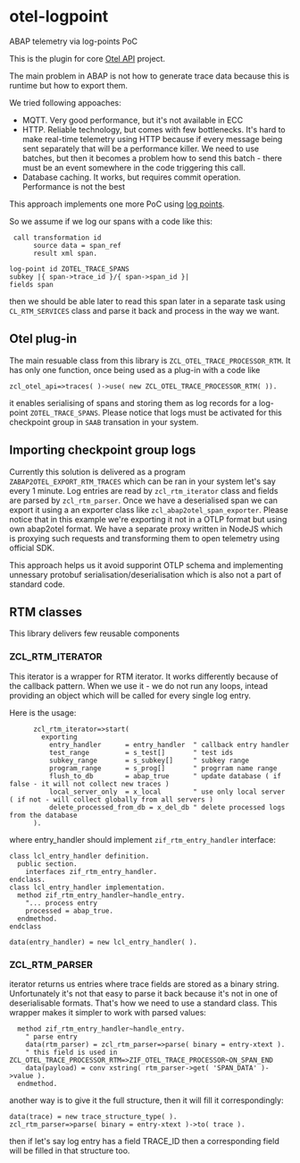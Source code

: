 # otel-logpoint
ABAP telemetry via log-points PoC

This is the plugin for core [Otel API](https://github.com/abapify/otel) project.

The main problem in ABAP is not how to generate trace data because this is runtime but how to export them.

We tried following appoaches:
- MQTT. Very good performance, but it's not available in ECC
- HTTP. Reliable technology, but comes with few bottlenecks. It's hard to make real-time telemetry using HTTP because if every message being sent separately that will be a performance killer. We need to use batches, but then it becomes a problem how to send this batch - there must be an event somewhere in the code triggering this call.
- Database caching. It works, but requires commit operation. Performance is not the best

This approach implements one more PoC using [log points](https://help.sap.com/doc/abapdocu_latest_index_htm/latest/en-US/abaplog-point.htm).

So we assume if we log our spans with a code like this:
```
 call transformation id
      source data = span_ref
      result xml span.

log-point id ZOTEL_TRACE_SPANS
subkey |{ span->trace_id }/{ span->span_id }|
fields span
```

then we should be able later to read this span later in a separate task using `CL_RTM_SERVICES` class and parse it back and process in the way we want.

## Otel plug-in
The main resuable class from this library is `ZCL_OTEL_TRACE_PROCESSOR_RTM`. It has only one function, once being used as a plug-in with a code like
```
zcl_otel_api=>traces( )->use( new ZCL_OTEL_TRACE_PROCESSOR_RTM( )).
```
it enables serialising of spans and storing them as log records for a log-point `ZOTEL_TRACE_SPANS`. Please notice that logs must be activated for this checkpoint group in `SAAB` transation in your system.

## Importing checkpoint group logs

Currently this solution is delivered as a program `ZABAP2OTEL_EXPORT_RTM_TRACES` which can be ran in your system let's say every 1 minute. Log entries are read by `zcl_rtm_iterator` class and fields are parsed by `zcl_rtm_parser`. Once we have a deserialised span we can export it using a an exporter class like `zcl_abap2otel_span_exporter`. Please notice that in this example we're exporting it not in a OTLP format but using own abap2otel format. We have a separate proxy written in NodeJS which is proxying such requests and transforming them to open telemetry using official SDK.

This approach helps us it avoid supporint OTLP schema and implementing unnessary protobuf serialisation/deserialisation which is also not a part of standard code.

## RTM classes

This library delivers few reusable components

### ZCL_RTM_ITERATOR 

This iterator is a wrapper for RTM iterator. It works differently because of the callback pattern. When we use it - we do not run any loops, intead providing an object which will be called for every single log entry.

Here is the usage:
```abap
      zcl_rtm_iterator=>start(
        exporting
          entry_handler      = entry_handler  " callback entry handler
          test_range         = s_test[]       " test ids
          subkey_range       = s_subkey[]     " subkey range
          program_range      = s_prog[]       " progrram name range
          flush_to_db        = abap_true      " update database ( if false - it will not collect new traces )
          local_server_only  = x_local        " use only local server ( if not - will collect globally from all servers )
          delete_processed_from_db = x_del_db " delete processed logs from the database
      ).
```

where entry_handler should implement `zif_rtm_entry_handler` interface:
```abap
class lcl_entry_handler definition.
  public section.
    interfaces zif_rtm_entry_handler.
endclass.
class lcl_entry_handler implementation.
  method zif_rtm_entry_handler~handle_entry.
    "... process entry    
    processed = abap_true.
  endmethod.
endclass

data(entry_handler) = new lcl_entry_handler( ).
```

### ZCL_RTM_PARSER

iterator returns us entries where trace fields are stored as a binary string. Unfortunately it's not that easy to parse it back because it's not in one of deserialisable formats. That's how we need to use a standard class. This wrapper makes it simpler to work with parsed values:
```abap
  method zif_rtm_entry_handler~handle_entry.
    " parse entry
    data(rtm_parser) = zcl_rtm_parser=>parse( binary = entry-xtext ).
    " this field is used in ZCL_OTEL_TRACE_PROCESSOR_RTM=>ZIF_OTEL_TRACE_PROCESSOR~ON_SPAN_END
    data(payload) = conv xstring( rtm_parser->get( 'SPAN_DATA' )->value ).
  endmethod.
```
another way is to give it the full structure, then it will fill it correspondingly:
```
data(trace) = new trace_structure_type( ).
zcl_rtm_parser=>parse( binary = entry-xtext )->to( trace ).
```
then if let's say log entry has a field TRACE_ID then a corresponding field will be filled in that structure too. 
